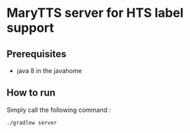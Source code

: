 # MaryTTS server for HTS label support

## Prerequisites
- java 8 in the javahome

## How to run
Simply call the following command :
```sh
./gradlew server
```
